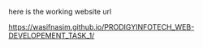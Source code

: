 here is the working  website url

https://wasifnasim.github.io/PRODIGYINFOTECH_WEB-DEVELOPEMENT_TASK_1/
